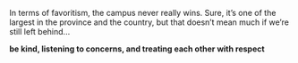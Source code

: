 In terms of favoritism, the campus never really wins. Sure, it’s one of the largest in the province and the country, but that doesn’t mean much if we’re still left behind...


__be kind, listening to concerns, and treating each other with respect__